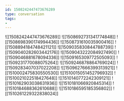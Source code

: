 ```yaml
---
id: 1508242447473676289
type: conversation
tags:
- 
---
```

![[1508242447473676289]]
![[1508692731341774848]]
![[1508698390174994436]]
![[1508731610035900416]]
![[1508894184748421121]]
![[1509035830844788739]]
![[1509040282603442176]]
![[1509043222084927490]]
![[1509046881678094336]]
![[1509165309772505093]]
![[1509231770088075264]]
![[1509246878864769024]]
![[1509283407037022208]]
![[1509627666399313921]]
![[1510002475830550530]]
![[1510015051452796932]]
![[1510021022518427648]]
![[1510140772242309121]]
![[1510162903038631936]]
![[1510181066920845314]]
![[1510184688362610688]]
![[1510186595185356802]]
![[1510261229322838024]]

